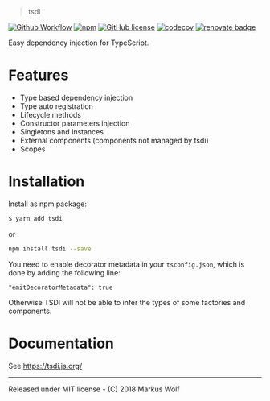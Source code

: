 > tsdi

[![Github Workflow](https://github.com/knisterpeter/tsdi/workflows/Build%20and%20Test/badge.svg)](https://github.com/KnisterPeter/tsdi/actions)
[![npm](https://img.shields.io/npm/v/tsdi.svg)](https://www.npmjs.com/package/tsdi)
[![GitHub license](https://img.shields.io/github/license/KnisterPeter/tsdi.svg)]()
[![codecov](https://codecov.io/gh/KnisterPeter/tsdi/branch/master/graph/badge.svg)](https://codecov.io/gh/KnisterPeter/tsdi)
[![renovate badge](https://img.shields.io/badge/renovate-enabled-brightgreen.svg)](https://renovateapp.com/)

Easy dependency injection for TypeScript.

# Features

- Type based dependency injection
- Type auto registration
- Lifecycle methods
- Constructor parameters injection
- Singletons and Instances
- External components (components not managed by tsdi)
- Scopes

# Installation

Install as npm package:

```sh
$ yarn add tsdi
```

or

```sh
npm install tsdi --save
```

You need to enable decorator metadata in your `tsconfig.json`, which is done by adding the following line:

```
"emitDecoratorMetadata": true
```

Otherwise TSDI will not be able to infer the types of some factories and components.

# Documentation

See https://tsdi.js.org/

---

Released under MIT license - (C) 2018 Markus Wolf
